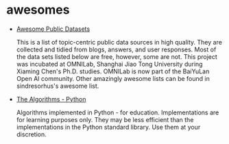 # awesomes

- [Awesome Public Datasets](https://github.com/awesomedata/awesome-public-datasets)

  This is a list of topic-centric public data sources in high quality. They are collected and tidied from blogs, answers, and user responses. Most of the data sets listed below are free, however, some are not. This project was incubated at OMNILab, Shanghai Jiao Tong University during Xiaming Chen's Ph.D. studies. OMNILab is now part of the BaiYuLan Open AI community. Other amazingly awesome lists can be found in sindresorhus's awesome list.

- [The Algorithms - Python](https://github.com/TheAlgorithms/Python)

  Algorithms implemented in Python - for education. Implementations are for learning purposes only. They may be less efficient than the implementations in the Python standard library. Use them at your discretion.


